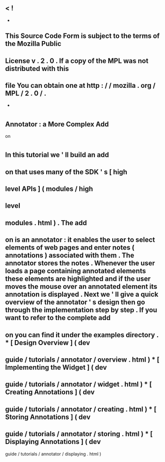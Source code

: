 <
!
-
-
This
Source
Code
Form
is
subject
to
the
terms
of
the
Mozilla
Public
-
License
v
.
2
.
0
.
If
a
copy
of
the
MPL
was
not
distributed
with
this
-
file
You
can
obtain
one
at
http
:
/
/
mozilla
.
org
/
MPL
/
2
.
0
/
.
-
-
>
#
Annotator
:
a
More
Complex
Add
-
on
#
In
this
tutorial
we
'
ll
build
an
add
-
on
that
uses
many
of
the
SDK
'
s
[
high
-
level
APIs
]
(
modules
/
high
-
level
-
modules
.
html
)
.
The
add
-
on
is
an
annotator
:
it
enables
the
user
to
select
elements
of
web
pages
and
enter
notes
(
annotations
)
associated
with
them
.
The
annotator
stores
the
notes
.
Whenever
the
user
loads
a
page
containing
annotated
elements
these
elements
are
highlighted
and
if
the
user
moves
the
mouse
over
an
annotated
element
its
annotation
is
displayed
.
Next
we
'
ll
give
a
quick
overview
of
the
annotator
'
s
design
then
go
through
the
implementation
step
by
step
.
If
you
want
to
refer
to
the
complete
add
-
on
you
can
find
it
under
the
examples
directory
.
*
[
Design
Overview
]
(
dev
-
guide
/
tutorials
/
annotator
/
overview
.
html
)
*
[
Implementing
the
Widget
]
(
dev
-
guide
/
tutorials
/
annotator
/
widget
.
html
)
*
[
Creating
Annotations
]
(
dev
-
guide
/
tutorials
/
annotator
/
creating
.
html
)
*
[
Storing
Annotations
]
(
dev
-
guide
/
tutorials
/
annotator
/
storing
.
html
)
*
[
Displaying
Annotations
]
(
dev
-
guide
/
tutorials
/
annotator
/
displaying
.
html
)
